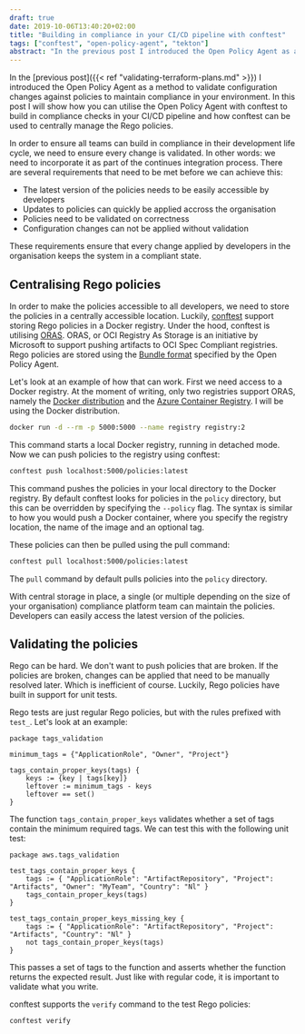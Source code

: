```yaml
---
draft: true
date: 2019-10-06T13:40:20+02:00
title: "Building in compliance in your CI/CD pipeline with conftest"
tags: ["conftest", "open-policy-agent", "tekton"]
abstract: "In the previous post I introduced the Open Policy Agent as a method to validate configuration changes against policies to maintain compliance in your environment. In this post I will show how you can utilise the Open Policy Agent with conftest to build in compliance checks in your CI/CD pipeline and how conftest can be used to centrally manage the Rego policies."
---
```


In the [previous post]({{< ref "validating-terraform-plans.md" >}}) I introduced the Open Policy Agent as a method to validate configuration changes against policies to maintain compliance in your environment. In this post I will show how you can utilise the Open Policy Agent with conftest to build in compliance checks in your CI/CD pipeline and how conftest can be used to centrally manage the Rego policies.

In order to ensure all teams can build in compliance in their development life cycle, we need to ensure every change is validated. In other words: we need to incorporate it as part of the continues integration process. There are several requirements that need to be met before we can achieve this:

- The latest version of the policies needs to be easily accessible by developers
- Updates to policies can quickly be applied accross the organisation
- Policies need to be validated on correctness
- Configuration changes can not be applied without validation

These requirements ensure that every change applied by developers in the organisation keeps the system in a compliant state.

## Centralising Rego policies

In order to make the policies accessible to all developers, we need to store the policies in a centrally accessible location. Luckily, [conftest](https://github.com/instrumenta/conftest) support storing Rego policies in a Docker registry. Under the hood, conftest is utilising [ORAS](https://github.com/deislabs/oras). ORAS, or OCI Registry As Storage is an initiative by Microsoft to support pushing artifacts to OCI Spec Compliant registries. Rego policies are stored using the [Bundle format](https://www.openpolicyagent.org/docs/latest/management/#bundles) specified by the Open Policy Agent.

Let's look at an example of how that can work. First we need access to a Docker registry. At the moment of writing, only two registries support ORAS, namely the [Docker distribution](https://github.com/docker/distribution) and the [Azure Container Registry](https://azure.microsoft.com/nl-nl/services/container-registry/). I will be using the Docker distribution.

```bash
docker run -d --rm -p 5000:5000 --name registry registry:2
```

This command starts a local Docker registry, running in detached mode. Now we can push policies to the registry using conftest:

```bash
conftest push localhost:5000/policies:latest
```

This command pushes the policies in your local directory to the Docker registry. By default conftest looks for policies in the `policy` directory, but this can be overridden by specifying the `--policy` flag. The syntax is similar to how you would push a Docker container, where you specify the registry location, the name of the image and an optional tag.

These policies can then be pulled using the pull command:

```bash
conftest pull localhost:5000/policies:latest
```

The `pull` command by default pulls policies into the `policy` directory.

With central storage in place, a single (or multiple depending on the size of your organisation) compliance platform team can maintain the policies. Developers can easily access the latest version of the policies.

## Validating the policies

Rego can be hard. We don't want to push policies that are broken. If the policies are broken, changes can be applied that need to be manually resolved later. Which is inefficient of course. Luckily, Rego policies have built in support for unit tests.

Rego tests are just regular Rego policies, but with the rules prefixed with `test_`. Let's look at an example:

```golang
package tags_validation

minimum_tags = {"ApplicationRole", "Owner", "Project"}

tags_contain_proper_keys(tags) {
    keys := {key | tags[key]}
    leftover := minimum_tags - keys
    leftover == set()
}
```

The function `tags_contain_proper_keys` validates whether a set of tags contain the minimum required tags. We can test this with the following unit test:

```golang
package aws.tags_validation

test_tags_contain_proper_keys {
    tags := { "ApplicationRole": "ArtifactRepository", "Project": "Artifacts", "Owner": "MyTeam", "Country": "Nl" }
    tags_contain_proper_keys(tags)
}

test_tags_contain_proper_keys_missing_key {
    tags := { "ApplicationRole": "ArtifactRepository", "Project": "Artifacts", "Country": "Nl" }
    not tags_contain_proper_keys(tags)
}
```

This passes a set of tags to the  function and asserts whether the function returns the expected result. Just like with regular code, it is important to validate what you write.

conftest supports the `verify` command to the test Rego policies:

```bash
conftest verify
```
